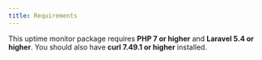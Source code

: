 ```yaml
---
title: Requirements
---
```

This uptime monitor package requires **PHP 7 or higher** and **Laravel 5.4 or higher**. You should also have **curl 7.49.1 or higher** installed.
